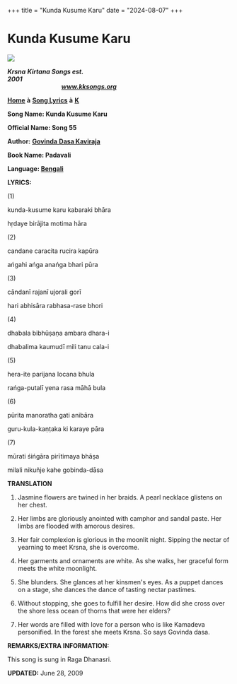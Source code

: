 +++
title = "Kunda Kusume Karu"
date = "2024-08-07"
+++

# Kunda Kusume Karu
**[![](http://kksongs.org/image_files/image002.jpg)](http://kksongs.org/)**

**_Krsna_** **_Kirtana Songs est. 2001_**                                                                                                                                                      **_www.kksongs.org_**

**[Home](http://kksongs.org/)** **à** **[Song Lyrics](http://kksongs.org/lyrics.html)** **à** **[K](http://kksongs.org/songs/song_k.html)**

**Song Name: Kunda Kusume Karu**

**Official Name: Song 55**

**Author:** [**Govinda** **Dasa Kaviraja**](http://kksongs.org/authors/list/govindadasa.html)

**Book Name: Padavali**

**Language: [Bengali](http://kksongs.org/language/list/bengali.html)**

**LYRICS:**

(1)

kunda-kusume karu kabaraki bhāra

hṛdaye birājita motima hāra

(2)

candane caracita rucira kapūra

ańgahi ańga anańga bhari pūra

(3)

cāndanī rajanī ujorali gorī

hari abhisāra rabhasa-rase bhori

(4)

dhabala bibhūṣaṇa ambara dhara-i

dhabalima kaumudī mili tanu cala-i

(5)

hera-ite parijana locana bhula

rańga-putalī yena rasa māhā bula

(6)

pūrita manoratha gati anibāra

guru-kula-kaṇṭaka ki karaye pāra

(7)

mūrati śińgāra pirītimaya bhāṣa

milali nikuñje kahe gobinda-dāsa

**TRANSLATION**

1) Jasmine flowers are twined in her braids. A pearl necklace glistens on her chest.

2) Her limbs are gloriously anointed with camphor and sandal paste. Her limbs are flooded with amorous desires.

3) Her fair complexion is glorious in the moonlit night. Sipping the nectar of yearning to meet Krsna, she is overcome.

4) Her garments and ornaments are white. As she walks, her graceful form meets the white moonlight.

5) She blunders. She glances at her kinsmen's eyes. As a puppet dances on a stage, she dances the dance of tasting nectar pastimes.

6) Without stopping, she goes to fulfill her desire. How did she cross over the shore less ocean of thorns that were her elders?

  
7) Her words are filled with love for a person who is like Kamadeva personified. In the forest she meets Krsna. So says Govinda dasa.

**REMARKS/EXTRA INFORMATION:**

This song is sung in Raga Dhanasri.

**UPDATED:** June 28, 2009